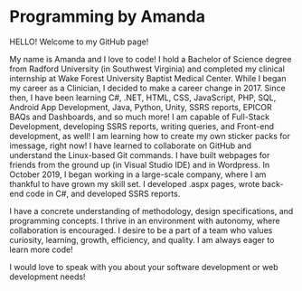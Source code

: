 # Programming by Amanda

HELLO! Welcome to my GitHub page! 

My name is Amanda and I love to code! I hold a Bachelor of Science degree from Radford University (in Southwest Virginia) and completed my clinical internship at Wake Forest University Baptist Medical Center.  While I began my career as a Clinician, I decided to make a career change in 2017.  Since then, I have been learning C#, .NET, HTML, CSS, JavaScript, PHP, SQL, Android App Development, Java, Python, Unity, SSRS reports, EPICOR BAQs and Dashboards, and so much more! I am capable of Full-Stack Development, developing SSRS reports, writing queries, and Front-end development, as well! I am learning how to create my own sticker packs for imessage, right now! I have learned to collaborate on GitHub and understand the Linux-based Git commands.  I have built webpages for friends from the ground up (in Visual Studio IDE) and in Wordpress. In October 2019, I began working in a large-scale company, where I am thankful to have grown my skill set. I  developed .aspx pages, wrote back-end code in C#, and developed SSRS reports.  

I have a concrete understanding of methodology, design specifications, and programming concepts.  I thrive in an environment with autonomy, where collaboration is encouraged.  I desire to be a part of a team who values curiosity, learning, growth, efficiency, and quality.  I am always eager to learn more code! 

I would love to speak with you about your software development or web development needs!
